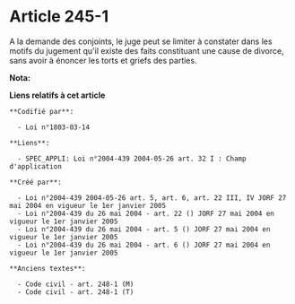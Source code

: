 # Article 245-1

A la demande des conjoints, le juge peut se limiter à constater dans les motifs du jugement qu'il existe des faits
constituant une cause de divorce, sans avoir à énoncer les torts et griefs des parties.

**Nota:**



**Liens relatifs à cet article**

	**Codifié par**:

	  - Loi n°1803-03-14

	**Liens**:

	  - SPEC_APPLI: Loi n°2004-439 2004-05-26 art. 32 I : Champ d'application

	**Créé par**:

	  - Loi n°2004-439 2004-05-26 art. 5, art. 6, art. 22 III, IV JORF 27 mai 2004 en vigueur le 1er janvier 2005
	  - Loi n°2004-439 du 26 mai 2004 - art. 22 () JORF 27 mai 2004 en vigueur le 1er janvier 2005
	  - Loi n°2004-439 du 26 mai 2004 - art. 5 () JORF 27 mai 2004 en vigueur le 1er janvier 2005
	  - Loi n°2004-439 du 26 mai 2004 - art. 6 () JORF 27 mai 2004 en vigueur le 1er janvier 2005

	**Anciens textes**:

	  - Code civil - art. 248-1 (M)
	  - Code civil - art. 248-1 (T)
